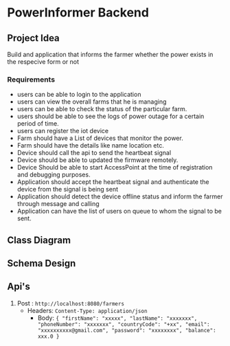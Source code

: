 # PowerInformer Backend

## Project Idea
Build and application that informs the farmer whether the power exists in the respecive form or not


### Requirements
- users can be able to login to the application 
- users can view the overall farms that he is managing
- users can be able to check the status of the particular farm.
- users should be able to see the logs of power outage for a certain period of time.
- users can register the iot device 
- Farm should have a List of devices that monitor the power.
- Farm should have the details like name location etc.
- Device should call the api to send the heartbeat signal 
- Device should be able to updated the firmware remotely.
- Device Should be able to start AccessPoint at the time of registration and debugging purposes. 
- Application should accept the heartbeat signal and authenticate the device from the signal is being sent
- Application should detect the device offline status and inform the farmer through message and calling 
- Application can have the list of users on queue to whom the signal to be sent.

## Class Diagram

## Schema Design




## Api's 


1. Post : ```http://localhost:8080/farmers```
   - Headers: ```Content-Type: application/json```
     - Body: ```
       {
       "firstName": "xxxxx",
       "lastName": "xxxxxxx",
       "phoneNumber": "xxxxxxx",
       "countryCode": "+xx",
       "email": "xxxxxxxxxx@gmail.com",
       "password": "xxxxxxxx",
       "balance": xxx.0
       }
               ```

